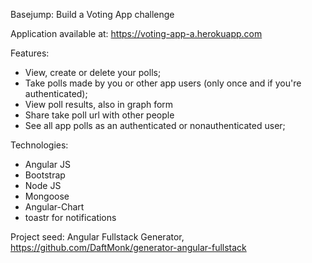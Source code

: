Basejump: Build a Voting App challenge

Application available at: https://voting-app-a.herokuapp.com

Features: 
- View, create or delete your polls;
- Take polls made by you or other app users (only once and if you're authenticated);
- View poll results, also in graph form 
- Share take poll url with other people
- See all app polls as an authenticated or nonauthenticated user;

Technologies:
- Angular JS
- Bootstrap
- Node JS
- Mongoose
- Angular-Chart
- toastr for notifications

Project seed: Angular Fullstack Generator, https://github.com/DaftMonk/generator-angular-fullstack
